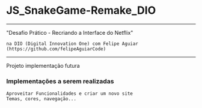 # JS_SnakeGame-Remake_DIO
---

"Desafio Prático - Recriando a Interface do Netflix"

	na DIO (Digital Innovation One) com Felipe Aguiar
	(https://github.com/felipeAguiarCode)

---

Projeto implementação futura
### Implementações a serem realizadas
	Aproveitar Funcionalidades e criar um novo site
	Temas, cores, navegação...